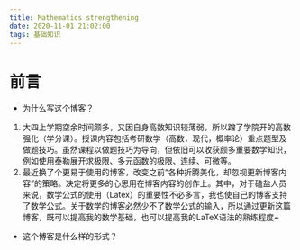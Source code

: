 ```yaml
---
title: Mathematics strengthening
date: 2020-11-01 21:02:00
tags: 基础知识
---
```


# 前言
- 为什么写这个博客？
1. 大四上学期空余时间颇多，又因自身高数知识较薄弱，所以蹭了学院开的高数强化（学分课）。授课内容包括考研数学（高数，现代，概率论）重点题型及做题技巧。虽然课程以做题技巧为导向，但依旧可以收获颇多重要数学知识，例如使用泰勒展开求极限、多元函数的极限、连续、可微等。
2. 最近换了个更易于使用的博客，改变之前“各种折腾美化，却忽视更新博客内容”的策略。决定将更多的心思用在博客内容的创作上。其中，对于磕盐人员来说，数学公式的使用（Latex）的重要性不必多言，我也使自己的博客支持了数学公式。关于数学的博客必然少不了数学公式的输入，所以通过更新这篇博客，既可以提高我的数学基础，也可以提高我的LaTeX语法的熟练程度~
- 这个博客是什么样的形式？
